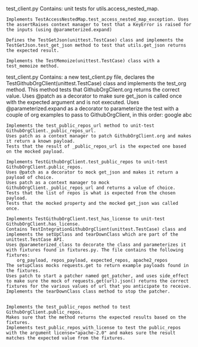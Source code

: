 test_client.py              Contains: 
    unit tests for utils.access_nested_map.

    Implements TestAccessNestedMap.test_access_nested_map_exception. Uses the assertRaises context manager to test that a KeyError is raised for the inputs (using @parameterized.expand)

    Defines the TestGetJson(unittest.TestCase) class and implements the TestGetJson.test_get_json method to test that utils.get_json returns the expected result.

    Implements the TestMemoize(unittest.TestCase) class with a test_memoize method.





test_client.py              Contains:
    a new test_client.py file, declares the TestGithubOrgClient(unittest.TestCase) class and implements the test_org method.
    This method tests that GithubOrgClient.org returns the correct value.
    Uses @patch as a decorator to make sure get_json is called once with the expected argument and is not executed.
    Uses @parameterized.expand as a decorator to parameterize the test with a couple of org examples to pass to GithubOrgClient, in this order:
        google
        abc

    Implements the test_public_repos_url method to unit-test GithubOrgClient._public_repos_url.
    Uses patch as a context manager to patch GithubOrgClient.org and makes it return a known payload.
    Tests that the result of _public_repos_url is the expected one based on the mocked payload.

    Implements TestGithubOrgClient.test_public_repos to unit-test GithubOrgClient.public_repos.
    Uses @patch as a decorator to mock get_json and makes it return a payload of choice.
    Uses patch as a context manager to mock GithubOrgClient._public_repos_url and returns a value of choice.
    Tests that the list of repos is what is expected from the chosen payload.
    Tests that the mocked property and the mocked get_json was called once.

    Implements TestGithubOrgClient.test_has_license to unit-test GithubOrgClient.has_license.
    Contains TestIntegrationGithubOrgClient(unittest.TestCase) class and implements the setUpClass and tearDownClass which are part of the unittest.TestCase API.
    Uses @parameterized_class to decorate the class and parameterizes it with fixtures found in fixtures.py. The file contains the following fixtures:
        org_payload, repos_payload, expected_repos, apache2_repos
    The setupClass mocks requests.get to return example payloads found in the fixtures.
    Uses patch to start a patcher named get_patcher, and uses side_effect to make sure the mock of requests.get(url).json() returns the correct fixtures for the various values of url that you anticipate to receive.
    Implements the tearDownClass class method to stop the patcher.


    Implements the test_public_repos method to test GithubOrgClient.public_repos.
    Makes sure that the method returns the expected results based on the fixtures.
    Implements test_public_repos_with_license to test the public_repos with the argument license="apache-2.0" and makes sure the result matches the expected value from the fixtures.
